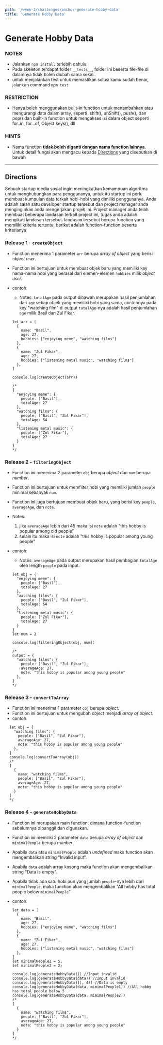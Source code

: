 ```yaml
---
path: '/week-3/challenges/anchor-generate-hobby-data'
title: 'Generate Hobby Data'
---
```


# Generate Hobby Data

### NOTES

- Jalankan `npm install` terlebih dahulu
- Pada skeleton terdapat folder `__tests__`, folder ini beserta file-file di dalamnya tidak boleh diubah sama sekali.
- untuk menjalankan test untuk memastikan solusi kamu sudah benar, jalankan command `npm test`

### RESTRICTION

- Hanya boleh menggunakan built-in function untuk menambahkan atau mengurangi data dalam array, seperti .shift(), unShift(), push(), dan pop() dan built-in function untuk mengakses isi dalam object seperti for..in, for...of, Object.keys(), dll

### HINTS

- Nama function **tidak boleh diganti dengan nama function lainnya**. Untuk detail fungsi akan mengacu kepada [Directions](#directions) yang disebutkan di bawah

---

## Directions

Sebuah startup media sosial ingin meningkatkan kemampuan algoritma untuk menghubungkan para penggunanya, untuk itu startup ini perlu membuat kumpulan data terkait hobi-hobi yang dimiliki penggunanya. Anda adalah salah satu developer startup tersebut dan project manager anda menginginkan anda mengerjakan projek ini. Project manager anda telah membuat beberapa landasan terkait project ini, tugas anda adalah mengikuti landasan tersebut. landasan tersebut berupa function yang memiliki kriteria tertentu, berikut adalah function-function beserta kriterianya:

### Release 1 - `createObject`

- Function menerima 1 parameter `arr` berupa _array of object_ yang berisi _object user_.
- Function ini bertujuan untuk membuat objek baru yang memiliki key nama-nama hobi yang berasal dari elemen-elemen `hobbies` milik _object user_.
- contoh:

  - Notes: `totalAge` pada output dibawah merupakan hasil penjumlahan dari `age` setiap objek yang memiliki hobi yang sama, contohnya pada key "watching film" di output `totalAge`-nya adalah hasil penjumlahan `age` milik Basil dan Zul Fikar.

  ```
  let arr = [
    {
      name: "Basil",
      age: 27,
      hobbies: ["enjoying meme", "watching films"]
    },
    {
      name: "Zul Fikar",
      age: 27,
      hobbies: ["listening metal music", "watching films"]
    },
  ]

  console.log(createObject(arr))

  /*
  {
    "enjoying meme": {
      people: ["Basil"],
      totalAge: 27
    },
    "watching films": {
      people: ["Basil", "Zul Fikar"],
      totalAge: 54
    },
    "listening metal music": {
      people: ["Zul Fikar"],
      totalAge: 27
    }
  }
  */
  ```

### Release 2 - `filteringObject`

- Function ini menerima 2 parameter `obj` berupa _object_ dan `num` berupa _number_.
- Function ini bertujuan untuk memfilter hobi yang memiliki jumlah `people` minimal sebanyak `num`.
- Function ini juga bertujuan membuat objek baru, yang berisi key `people`, `averageAge`, dan `note`.
- Notes:
  1. jika `averageAge` lebih dari 45 maka isi `note` adalah "this hobby is popular among old people"
  2. selain itu maka isi `note` adalah "this hobby is popular among young people"
- contoh:

  - Notes: `averageAge` pada output merupakan hasil pembagian `totalAge` oleh length `people` pada input.

  ```
  let obj = {
    "enjoying meme": {
      people: ["Basil"],
      totalAge: 27
    },
    "watching films": {
      people: ["Basil", "Zul Fikar"],
      totalAge: 54
    },
    "listening metal music": {
      people: ["Zul Fikar"],
      totalAge: 27
    }
  }
  let num = 2

  console.log(filteringObject(obj, num))

  /*
  output = {
    "watching films": {
      people: ["Basil", "Zul Fikar"],
      averageAge: 27,
      note: "this hobby is popular among young people"
    },
  }
  */
  ```

### Release 3 - `convertToArray`

- Function ini menerima 1 parameter `obj` berupa _object_.
- Function ini bertujuan untuk mengubah _object_ menjadi _array of object_.
- contoh:

```
  let obj = {
    "watching films": {
      people: ["Basil", "Zul Fikar"],
      averageAge: 27,
      note: "this hobby is popular among young people"
    },
  }
  console.log(convertToArray(obj))
  /*
  [
    {
      name: "watching films",
      people: ["Basil", "Zul Fikar"],
      averageAge: 27,
      note: "this hobby is popular among young people"
    }
  ]
  */
```

### Release 4 - `generateHobbyData`

- Function ini merupakan main function, dimana function-function sebelumnya dipanggil dan digunakan.
- Function ini memiliki 2 parameter `data` berupa _array of object_ dan `minimalPeople` berupa _number_.
- Apabila `data` atau `minimalPeople` adalah _undefined_ maka function akan mengembalikan string "Invalid input".
- Apabila `data` adalah array kosong maka function akan mengembalikan string "Data is empty".
- Apabila tidak ada satu hobi pun yang jumlah `people`-nya lebih dari `minimalPeople`, maka function akan mengembalikan "All hobby has total people below `minimalPeople`"
- contoh:

  ```
  let data = [
    {
      name: "Basil",
      age: 27,
      hobbies: ["enjoying meme", "watching films"]
    },
    {
      name: "Zul Fikar",
      age: 27,
      hobbies: ["listening metal music", "watching films"]
    },
  ]
  let minimalPeople1 = 5;
  let minimalPeople2 = 2;

  console.log(generateHobbyData()) //Input invalid
  console.log(generateHobbyData(data)) //Input invalid
  console.log(generateHobbyData([], 4)) //Data is empty
  console.log(generateHobbyData(data, minimalPeople1)) //All hobby has total people below 5
  console.log(generateHobbyData(data, minimalPeople2))
  /*
  [
    {
      name: "watching films",
      people: ["Basil", "Zul Fikar"],
      averageAge: 27,
      note: "this hobby is popular among young people"
    }
  ]
  */
  ```
